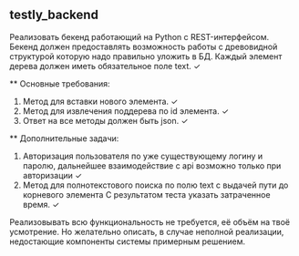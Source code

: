 ## testly_backend

Реализовать бекенд работающий на Python с REST-интерфейсом. Бекенд должен предоставлять
возможность работы с древовидной структурой которую надо правильно уложить в БД. Каждый элемент
дерева должен иметь обязательное поле text. ✓


** Основные требования:
1. Метод для вставки нового элемента. ✓
2. Метод для извлечения поддерева по id элемента. ✓
3. Ответ на все методы должен быть json. ✓


** Дополнительные задачи:
1. Авторизация пользователя по уже существующему логину и паролю, дальнейшее взаимодействие с
api возможно только при авторизации ✓ 
2. Метод для полнотекстового поиска по полю text с выдачей пути до корневого элемента
С результатом теста указать затраченное время. ✓


Реализовывать всю функциональность не требуется, её объём на твоё усмотрение.
Но желательно описать, в случае неполной реализации, недостающие компоненты системы примерным
решением.
